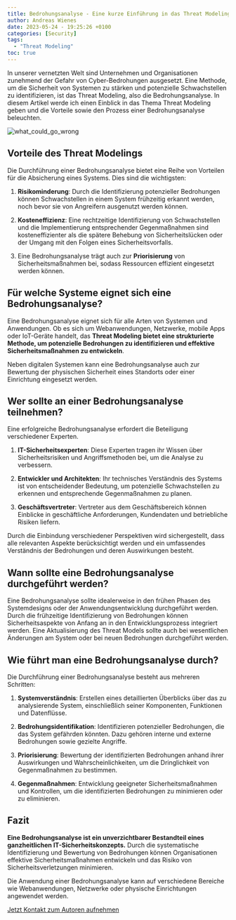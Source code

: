 ```yaml
---
title: Bedrohungsanalyse - Eine kurze Einführung in das Threat Modeling
author: Andreas Wienes
date: 2023-05-24 - 19:25:26 +0100
categories: [Security]
tags: 
  - "Threat Modeling"
toc: true
---
```


In unserer vernetzten Welt sind Unternehmen und Organisationen zunehmend der Gefahr von Cyber-Bedrohungen ausgesetzt. Eine Methode, um die Sicherheit von Systemen zu stärken und potenzielle Schwachstellen zu identifizieren, ist das Threat Modeling, also die Bedrohungsanalyse. In diesem Artikel werde ich einen Einblick in das Thema Threat Modeling geben und die Vorteile sowie den Prozess einer Bedrohungsanalyse beleuchten.

![what_could_go_wrong](/assets/img/what_could_go_wrong.png)

## Vorteile des Threat Modelings

Die Durchführung einer Bedrohungsanalyse bietet eine Reihe von Vorteilen für die Absicherung eines Systems. Dies sind die wichtigsten:

1. **Risikominderung**: Durch die Identifizierung potenzieller Bedrohungen können Schwachstellen in einem System frühzeitig erkannt werden, noch bevor sie von Angreifern ausgenutzt werden können.
    
2. **Kosteneffizienz**: Eine rechtzeitige Identifizierung von Schwachstellen und die Implementierung entsprechender Gegenmaßnahmen sind kosteneffizienter als die spätere Behebung von Sicherheitslücken oder der Umgang mit den Folgen eines Sicherheitsvorfalls.
   
3. Eine Bedrohungsanalyse trägt auch zur **Priorisierung** von Sicherheitsmaßnahmen bei, sodass Ressourcen effizient eingesetzt werden können.

## Für welche Systeme eignet sich eine Bedrohungsanalyse?  

Eine Bedrohungsanalyse eignet sich für alle Arten von Systemen und Anwendungen. Ob es sich um Webanwendungen, Netzwerke, mobile Apps oder IoT-Geräte handelt, das **Threat Modeling bietet eine strukturierte Methode, um potenzielle Bedrohungen zu identifizieren und effektive Sicherheitsmaßnahmen zu entwickeln**.

Neben digitalen Systemen kann eine Bedrohungsanalyse auch zur Bewertung der physischen Sicherheit eines Standorts oder einer Einrichtung eingesetzt werden.


## Wer sollte an einer Bedrohungsanalyse teilnehmen?  

Eine erfolgreiche Bedrohungsanalyse erfordert die Beteiligung verschiedener Experten. 

1.  **IT-Sicherheitsexperten**: Diese Experten tragen ihr Wissen über Sicherheitsrisiken und Angriffsmethoden bei, um die Analyse zu verbessern.
    
2.  **Entwickler und Architekten**: Ihr technisches Verständnis des Systems ist von entscheidender Bedeutung, um potenzielle Schwachstellen zu erkennen und entsprechende Gegenmaßnahmen zu planen.
    
3.  **Geschäftsvertreter**: Vertreter aus dem Geschäftsbereich können Einblicke in geschäftliche Anforderungen, Kundendaten und betriebliche Risiken liefern.

Durch die Einbindung verschiedener Perspektiven wird sichergestellt, dass alle relevanten Aspekte berücksichtigt werden und ein umfassendes Verständnis der Bedrohungen und deren Auswirkungen besteht.


## Wann sollte eine Bedrohungsanalyse durchgeführt werden?  
Eine Bedrohungsanalyse sollte idealerweise in den frühen Phasen des Systemdesigns oder der Anwendungsentwicklung durchgeführt werden. Durch die frühzeitige Identifizierung von Bedrohungen können Sicherheitsaspekte von Anfang an in den Entwicklungsprozess integriert werden. Eine Aktualisierung des Threat Models sollte auch bei wesentlichen Änderungen am System oder bei neuen Bedrohungen durchgeführt werden.


## Wie führt man eine Bedrohungsanalyse durch?  
Die Durchführung einer Bedrohungsanalyse besteht aus mehreren Schritten:

1. **Systemverständnis**: Erstellen eines detaillierten Überblicks über das zu analysierende System, einschließlich seiner Komponenten, Funktionen und Datenflüsse.
    
2. **Bedrohungsidentifikation**: Identifizieren potenzieller Bedrohungen, die das System gefährden könnten. Dazu gehören interne und externe Bedrohungen sowie gezielte Angriffe.
        
3. **Priorisierung**: Bewertung der identifizierten Bedrohungen anhand ihrer Auswirkungen und Wahrscheinlichkeiten, um die Dringlichkeit von Gegenmaßnahmen zu bestimmen.
    
4. **Gegenmaßnahmen**: Entwicklung geeigneter Sicherheitsmaßnahmen und Kontrollen, um die identifizierten Bedrohungen zu minimieren oder zu eliminieren.


## Fazit

**Eine Bedrohungsanalyse ist ein unverzichtbarer Bestandteil eines ganzheitlichen IT-Sicherheitskonzepts.** Durch die systematische Identifizierung und Bewertung von Bedrohungen können Organisationen effektive Sicherheitsmaßnahmen entwickeln und
das Risiko von Sicherheitsverletzungen minimieren. 

Die Anwendung einer Bedrohungsanalyse kann auf verschiedene Bereiche wie Webanwendungen, Netzwerke oder physische Einrichtungen angewendet werden. 


[Jetzt Kontakt zum Autoren aufnehmen](https://andreas-wienes.me/about-me/)
